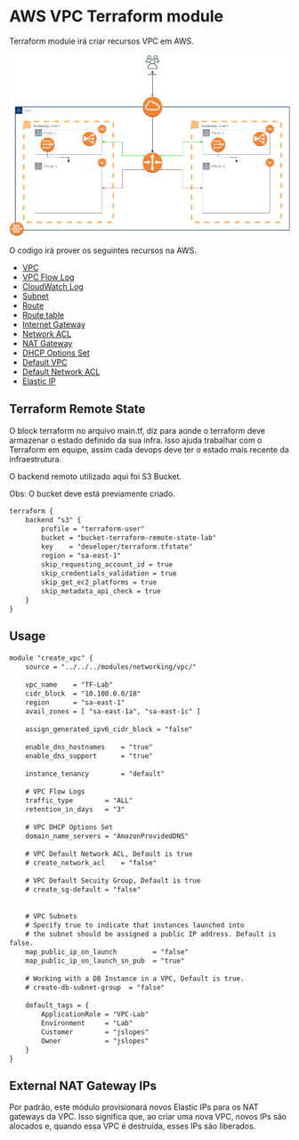 # AWS VPC Terraform module

Terraform module irá criar recursos VPC em AWS.

![VPC Arquitetura](img/vpc.png)

O codigo irá prover os seguintes recursos na AWS.
* [VPC](https://www.terraform.io/docs/providers/aws/r/vpc.html)
* [VPC Flow Log](https://www.terraform.io/docs/providers/aws/r/flow_log.html)
* [CloudWatch Log](https://www.terraform.io/docs/providers/aws/r/cloudwatch_log_group.html)
* [Subnet](https://www.terraform.io/docs/providers/aws/r/subnet.html)
* [Route](https://www.terraform.io/docs/providers/aws/r/route.html)
* [Route table](https://www.terraform.io/docs/providers/aws/r/route_table.html)
* [Internet Gateway](https://www.terraform.io/docs/providers/aws/r/internet_gateway.html)
* [Network ACL](https://www.terraform.io/docs/providers/aws/r/network_acl.html)
* [NAT Gateway](https://www.terraform.io/docs/providers/aws/r/nat_gateway.html)
* [DHCP Options Set](https://www.terraform.io/docs/providers/aws/r/vpc_dhcp_options.html)
* [Default VPC](https://www.terraform.io/docs/providers/aws/r/default_vpc.html)
* [Default Network ACL](https://www.terraform.io/docs/providers/aws/r/default_network_acl.html)
* [Elastic IP](https://www.terraform.io/docs/providers/aws/r/eip.html)


## Terraform Remote State
O block terraform no arquivo main.tf, diz para aonde o terraform deve armazenar o estado definido da sua infra. 
Isso ajuda trabalhar com o Terraform em equipe, assim cada devops deve ter o estado mais recente da infraestrutura.

O backend remoto utilizado aqui foi S3 Bucket.

Obs: O bucket deve está previamente criado.
```hcl
terraform {
    backend "s3" {
        profile = "terraform-user"
        bucket = "bucket-terraform-remote-state-lab"
        key    = "developer/terraform.tfstate"
        region = "sa-east-1"
        skip_requesting_account_id = true
        skip_credentials_validation = true
        skip_get_ec2_platforms = true
        skip_metadata_api_check = true
    }
}
```

## Usage

```hcl
module "create_vpc" {
    source = "../../../modules/networking/vpc/"

    vpc_name    = "TF-Lab"
    cidr_block  = "10.100.0.0/18"
    region      = "sa-east-1"
    avail_zones = [ "sa-east-1a", "sa-east-1c" ]

    assign_generated_ipv6_cidr_block = "false"

    enable_dns_hostnames    = "true"
    enable_dns_support      = "true"

    instance_tenancy        = "default"

    # VPC Flow Logs
    traffic_type        = "ALL"
    retention_in_days   = "3"

    # VPC DHCP Options Set
    domain_name_servers = "AmazonProvidedDNS"

    # VPC Default Network ACL, Default is true
    # create_network_acl    = "false"

    # VPC Default Secuity Group, Default is true
    # create_sg-default = "false"


    # VPC Subnets
    # Specify true to indicate that instances launched into
    # the subnet should be assigned a public IP address. Default is false.
    map_public_ip_on_launch         = "false"
    map_public_ip_on_launch_sn_pub  = "true"

    # Working with a DB Instance in a VPC, Default is true.
    # create-db-subnet-group  = "false"

    default_tags = {
        ApplicationRole = "VPC-Lab"
        Environment     = "Lab"
        Customer        = "jslopes"
        Owner           = "jslopes"
    }
}
```

## External NAT Gateway IPs
Por padrão, este módulo provisionará novos Elastic IPs para os NAT gateways da VPC. 
Isso significa que, ao criar uma nova VPC, novos IPs são alocados e, quando essa VPC é destruída, esses IPs são liberados.


